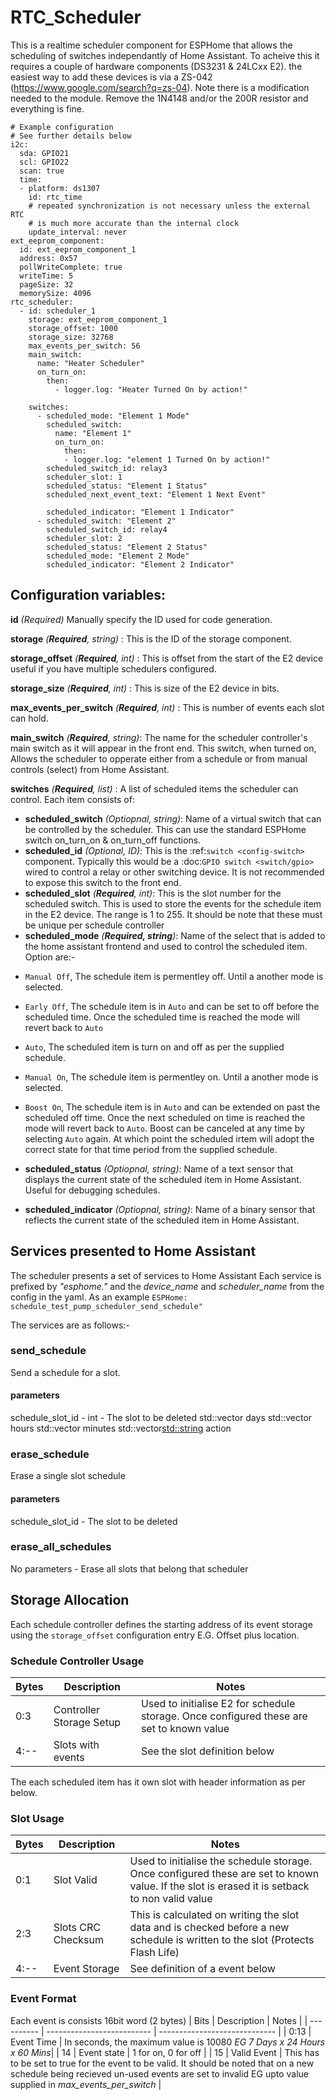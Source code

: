 # RTC_Scheduler
This is a realtime scheduler component for ESPHome that allows the scheduling of switches independantly of Home Assistant. To acheive this it requires a couple of hardware components (DS3231 & 24LCxx E2). the easiest way to add these devices is via a ZS-042 (https://www.google.com/search?q=zs-04).
Note there is a modification needed to the module. Remove the 1N4148 and/or the 200R resistor and everything is fine.
```
# Example configuration
# See further details below
i2c:
  sda: GPIO21
  scl: GPIO22
  scan: true    
  time:
  - platform: ds1307
    id: rtc_time
    # repeated synchronization is not necessary unless the external RTC
    # is much more accurate than the internal clock
    update_interval: never
ext_eeprom_component:
  id: ext_eeprom_component_1
  address: 0x57 
  pollWriteComplete: true
  writeTime: 5
  pageSize: 32
  memorySize: 4096
rtc_scheduler:
  - id: scheduler_1
    storage: ext_eeprom_component_1
    storage_offset: 1000
    storage_size: 32768
    max_events_per_switch: 56
    main_switch: 
      name: "Heater Scheduler"
      on_turn_on:
        then:
          - logger.log: "Heater Turned On by action!"
    
    switches:
      - scheduled_mode: "Element 1 Mode"
        scheduled_switch: 
          name: "Element 1"
          on_turn_on:
            then:
            - logger.log: "element 1 Turned On by action!"
        scheduled_switch_id: relay3
        scheduler_slot: 1
        scheduled_status: "Element 1 Status"
        scheduled_next_event_text: "Element 1 Next Event"
        
        scheduled_indicator: "Element 1 Indicator"
      - scheduled_switch: "Element 2"
        scheduled_switch_id: relay4 
        scheduler_slot: 2  
        scheduled_status: "Element 2 Status"
        scheduled_mode: "Element 2 Mode"
        scheduled_indicator: "Element 2 Indicator"
```
## Configuration variables:
**id** *(Required)* Manually specify the ID used for code generation.

**storage** *(**Required**, string)* : This is the ID of the storage component.

**storage_offset** *(**Required**, int)* : This is offset from the start of the E2 device useful if you have multiple schedulers configured.

**storage_size** *(**Required**, int)* : This is size of the E2 device in bits.

**max_events_per_switch** *(**Required**, int)* : This is number of events each slot can hold.

**main_switch** *(**Required**, string)*:  The name for the scheduler controller's main switch as it will appear in the front end. This switch, when turned on, Allows the scheduler to opperate either from a schedule or from manual controls (select) from Home Assistant.

**switches** *(**Required**, list)* : A list of scheduled items the scheduler can control. Each item consists of:

- **scheduled_switch** *(Optiopnal, string)*: Name of a virtual switch that can be controlled by the scheduler. This can use the standard ESPHome switch on_turn_on & on_turn_off functions.
- **scheduled_id** *(Optional, ID)*: This is the :ref:`switch <config-switch>` component. Typically this would be a :doc:`GPIO switch <switch/gpio>` wired to control a relay or other switching device. It is not recommended to expose this switch to the front end.
- **scheduled_slot** *(**Required**, int)*: This is the slot number for the scheduled switch. This is used to store the events for the schedule item in the E2 device. The range is 1 to 255. It should be note that these must be unique per schedule controller
- **scheduled_mode** *(**Required, string**)*: Name of the select that is added to the home assistant frontend and used to control the scheduled item. Option are:-

* ```Manual Off```, The schedule item is permentley off. Until a another mode is selected.

* ```Early Off```,  The schedule item is in ```Auto``` and can be set to off before the scheduled time. Once the scheduled time is reached the mode will revert back to ```Auto```

* ```Auto```,  The scheduled item is turn on and off as per the supplied schedule.

* ```Manual On```,  The schedule item is permentley on. Until a another mode is selected.

* ```Boost On```,  The schedule item is in ```Auto``` and can be extended on past the scheduled off time. Once the next scheduled on time is reached the mode will revert back to ```Auto```. Boost can be canceled at any time by selecting ```Auto``` again. At which point the scheduled irtem will adopt the correct state for that time period from the supplied schedule.

- **scheduled_status** *(Optiopnal, string)*: Name of a text sensor that displays the current state of the scheduled item in Home Assistant. Useful for debugging schedules.

- **scheduled_indicator** *(Optiopnal, string)*: Name of a binary sensor that reflects the current state of the scheduled item in Home Assistant.

## Services presented to Home Assistant
The scheduler presents a set of services to Home Assistant
Each service is prefixed by *"esphome."* and the *device_name* and *scheduler_name* from the config in the yaml. As an example ```ESPHome: schedule_test_pump_scheduler_send_schedule"```

The services are as follows:-
### send_schedule
Send a schedule for a slot.
#### parameters
schedule_slot_id - int - The slot to be deleted
std::vector<int> days
std::vector<int> hours
std::vector<int> minutes
std::vector<std::string> action 

### erase_schedule
Erase a single slot schedule
#### parameters
schedule_slot_id - The slot to be deleted
### erase_all_schedules 
No parameters - Erase all slots that belong that scheduler

## Storage Allocation
Each schedule controller defines the starting address of its event storage using the ```storage_offset``` configuration entry E.G. Offset plus location. 

### Schedule Controller Usage
| Bytes   | Description                | Notes                         |
| ---------- | -------------------------- | ----------------------------- |
| 0:3       | Controller Storage Setup | Used to initialise E2 for schedule storage. Once configured these are set to known value |
| 4:--      | Slots with events | See the slot definition below |

The each scheduled item has it own slot with header information as per below. 
### Slot Usage
| Bytes   | Description                | Notes                         |
| ---------- | -------------------------- | ----------------------------- |
| 0:1       | Slot Valid | Used to initialise the schedule storage. Once configured these are set to known value. If the slot is erased it is setback to non valid value |
| 2:3      | Slots CRC Checksum | This is calculated on writing the slot data and is checked  before a new schedule is written to the slot (Protects Flash Life) |
| 4:--      | Event Storage | See definition of a event below |

### Event Format
Each event is consists 16bit word (2 bytes)
| Bits   | Description                | Notes                         |
| ---------- | -------------------------- | ----------------------------- |
| 0:13       | Event Time | In seconds, the maximum value is  10080 *EG 7 Days x 24 Hours x 60 Mins*|
| 14     |  Event state | 1 for on, 0 for off   |
| 15     | Valid Event | This has to be set to true for the event to be valid. It should be noted that on a new schedule being recieved un-used events are set to invalid EG upto value supplied in *max_events_per_switch*  |
